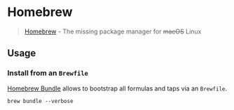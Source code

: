 # Homebrew

> [Homebrew][] - The missing package manager for ~~macOS~~ Linux

## Usage

### Install from an `Brewfile`

[Homebrew Bundle][homebrew-bundle] allows to bootstrap all formulas and taps via an `Brewfile`.

```shell-session
brew bundle --verbose
```

[homebrew]: https://brew.sh
[homebrew-bundle]: https://github.com/Homebrew/homebrew-bundle
